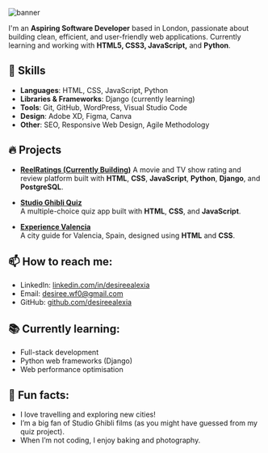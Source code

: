 ![banner](https://github.com/desireealexia/desireealexia/assets/130295888/fa432496-0600-41c6-ba79-b8885b60be28)

I'm an **Aspiring Software Developer** based in London, passionate about building clean, efficient, and user-friendly web applications. Currently learning and working with **HTML5, CSS3, JavaScript,** and **Python**.

## 🚀 Skills
- **Languages**: HTML, CSS, JavaScript, Python
- **Libraries & Frameworks**: Django (currently learning)
- **Tools**: Git, GitHub, WordPress, Visual Studio Code
- **Design**: Adobe XD, Figma, Canva
- **Other**: SEO, Responsive Web Design, Agile Methodology

## 🔥 Projects

- [**ReelRatings (Currently Building)**](https://github.com/desireealexia/ReelRatings)
  A movie and TV show rating and review platform built with **HTML**, **CSS**, **JavaScript**, **Python**, **Django**, and **PostgreSQL**.
  
- [**Studio Ghibli Quiz**](https://github.com/desireealexia/Studio-Ghibli-Quiz)  
  A multiple-choice quiz app built with **HTML**, **CSS**, and **JavaScript**.

- [**Experience Valencia**](https://github.com/desireealexia/Experience-Valencia)  
  A city guide for Valencia, Spain, designed using **HTML** and **CSS**.

## 📫 How to reach me:
- LinkedIn: [linkedin.com/in/desireealexia](https://www.linkedin.com/in/desireealexia)
- Email: desiree.wf0@gmail.com
- GitHub: [github.com/desireealexia](https://github.com/desireealexia)

## 📚 Currently learning:
- Full-stack development
- Python web frameworks (Django)
- Web performance optimisation

## 🎉 Fun facts:
- I love travelling and exploring new cities!
- I’m a big fan of Studio Ghibli films (as you might have guessed from my quiz project).
- When I’m not coding, I enjoy baking and photography.

